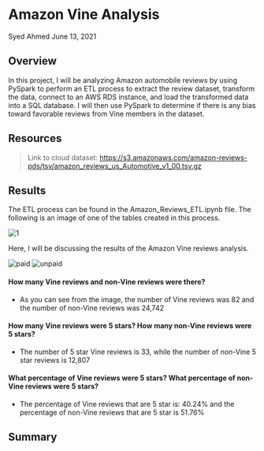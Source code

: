 # Amazon Vine Analysis 

Syed Ahmed 
June 13, 2021 


## Overview 
 
In this project, I will be analyzing Amazon automobile reviews by using PySpark to perform an ETL process to extract the review dataset, transform the data, connect to an AWS RDS instance, and load the transformed data into a SQL database. I will then use PySpark to determine if there is any bias toward favorable reviews from Vine members in the dataset.

## Resources 
> Link to cloud dataset: https://s3.amazonaws.com/amazon-reviews-pds/tsv/amazon_reviews_us_Automotive_v1_00.tsv.gz 

## Results 

The ETL process can be found in the Amazon_Reviews_ETL.ipynb file. The following is an image of one of the tables created in this process. 

![1](https://user-images.githubusercontent.com/45697471/121825265-60178880-cc7f-11eb-9a19-813201ee95ff.png)


Here, I will be discussing the results of the Amazon Vine reviews analysis. 

![paid](https://user-images.githubusercontent.com/45697471/121825267-6443a600-cc7f-11eb-879e-b6a2015e3859.png)
![unpaid](https://user-images.githubusercontent.com/45697471/121825271-67d72d00-cc7f-11eb-8855-8fc22884bc52.png)


#### How many Vine reviews and non-Vine reviews were there?
- As you can see from the image, the number of Vine reviews was 82 and the number of non-Vine reviews was 24,742 

#### How many Vine reviews were 5 stars? How many non-Vine reviews were 5 stars?
- The number of 5 star Vine reviews is 33, while the number of non-Vine 5 star reviews is 12,807

#### What percentage of Vine reviews were 5 stars? What percentage of non-Vine reviews were 5 stars?
- The percentage of Vine reviews that are 5 star is: 40.24% and the percentage of non-Vine reviews that are 5 star is 51.76%

## Summary 
